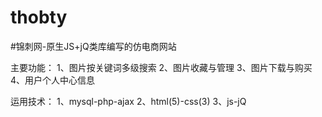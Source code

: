 # thobty
#锦刺网-原生JS+jQ类库编写的仿电商网站

主要功能： 1、图片按关键词多级搜索 2、图片收藏与管理 3、图片下载与购买 4、用户个人中心信息

运用技术： 1、mysql-php-ajax 2、html(5)-css(3) 3、js-jQ
